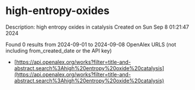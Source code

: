 # high-entropy-oxides
Description: high entropy oxides in catalysis
Created on Sun Sep  8 01:21:47 2024

Found 0 results from 2024-09-01 to 2024-09-08
OpenAlex URLS (not including from_created_date or the API key)
- [https://api.openalex.org/works?filter=title-and-abstract.search%3Ahigh%20entropy%20oxide%20catalysis](https://api.openalex.org/works?filter=title-and-abstract.search%3Ahigh%20entropy%20oxide%20catalysis)

